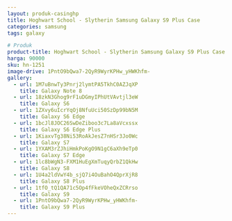 ```yaml
---
layout: produk-casinghp
title: Hoghwart School - Slytherin Samsung Galaxy S9 Plus Case
categories: samsung
tags: galaxy

# Produk
product-title: Hoghwart School - Slytherin Samsung Galaxy S9 Plus Case
harga: 90000
sku: hn-1251
image-drive: 1PntO9bQwa7-2QyR9WyrKPHw_yHWKhfm-
gallery:
  - url: 1M7uBnwTy3Pnrj2lymtPA5TkhC0AZJqXP
    title: Galaxy Note 8
  - url: 18zkN3Ghog9rF1uDGmyIPhUtVAvtjl3eW
    title: Galaxy S6
  - url: 1ZXvy6uIcrYqOj8NfuUci50SzDp99bN5M
    title: Galaxy S6 Edge
  - url: 1bcJl8JOC26SwDeZiboo3c7La8aVcxssx
    title: Galaxy S6 Edge Plus
  - url: 1KiaxvTg38Ni53RoAkJesZ7nHSr3Jo0Wc
    title: Galaxy S7
  - url: 1YXAM3rZJhiHmkPoKgO9N1gC6aXh9eTp0
    title: Galaxy S7 Edge
  - url: 1lc8bWgN3-FXM1HuEgXmTuqyQrbZ1QkHw
    title: Galaxy S8
  - url: 1U4a2ldVwY4b_sjQ7i4OuBahO4QprXjR8
    title: Galaxy S8 Plus
  - url: 1tfO_tQ1QA71c5Op4fFkeVOheQxZCRrso
    title: Galaxy S9
  - url: 1PntO9bQwa7-2QyR9WyrKPHw_yHWKhfm-
    title: Galaxy S9 Plus
---
```

